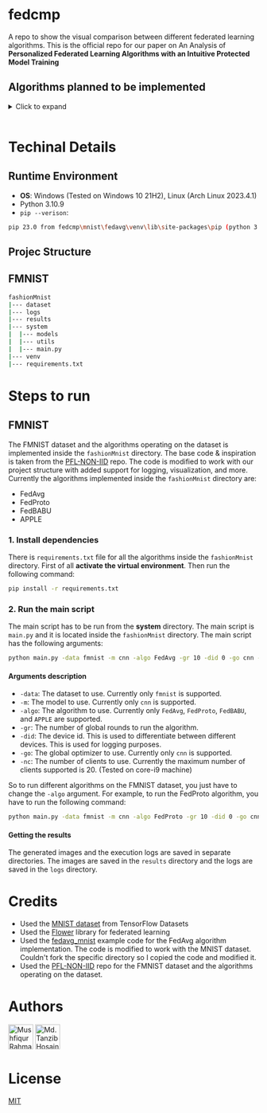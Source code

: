 # fedcmp

A repo to show the visual comparison between different federated learning algorithms. This is the official repo for our paper on An Analysis of **Personalized Federated Learning Algorithms with an Intuitive Protected Model Training**

## Algorithms planned to be implemented

<details>
<summary>Click to expand</summary>

- [x] FedAvg
- [x] FedProto
- [x] FedBABU
- [x] APPLE

</details>
<br>

# Techinal Details

## Runtime Environment

- **OS**: Windows (Tested on Windows 10 21H2), Linux (Arch Linux 2023.4.1)
- Python 3.10.9
- `pip --verison`:

```bash
pip 23.0 from fedcmp\mnist\fedavg\venv\lib\site-packages\pip (python 3.10)
```

## Projec Structure

## FMNIST

```bash
fashionMnist
|--- dataset
|--- logs
|--- results
|--- system
|  |--- models
|  |--- utils
|  |--- main.py
|--- venv
|--- requirements.txt

```


# Steps to run

## FMNIST

The FMNIST dataset and the algorithms operating on the dataset is implemented inside the `fashionMnist` directory. The base code & inspiration is taken from the [PFL-NON-IID](https://github.com/TsingZ0/PFL-Non-IID) repo. The code is modified to work with our project structure with added support for logging, visualization, and more. Currently the algorithms implemented inside the `fashionMnist` directory are:

- FedAvg
- FedProto
- FedBABU
- APPLE

### 1. Install dependencies

There is `requirements.txt` file for all the algorithms inside the `fashionMnist` directory. First of all **activate the virtual environment**. Then run the following command:

```bash
pip install -r requirements.txt
```

### 2. Run the main script

The main script has to be run from the **system** directory. The main script is `main.py` and it is located inside the `fashionMnist` directory. The main script has the following arguments:

```bash
python main.py -data fmnist -m cnn -algo FedAvg -gr 10 -did 0 -go cnn -nc 1
```

#### Arguments description

- `-data`: The dataset to use. Currently only `fmnist` is supported.
- `-m`: The model to use. Currently only `cnn` is supported.
- `-algo`: The algorithm to use. Currently only `FedAvg`, `FedProto`, `FedBABU`, and `APPLE` are supported.
- `-gr`: The number of global rounds to run the algorithm.
- `-did`: The device id. This is used to differentiate between different devices. This is used for logging purposes.
- `-go`: The global optimizer to use. Currently only `cnn` is supported.
- `-nc`: The number of clients to use. Currently the maximum number of clients supported is 20. (Tested on core-i9 machine)

So to run different algorithms on the FMNIST dataset, you just have to change the `-algo` argument. For example, to run the FedProto algorithm, you have to run the following command:

```bash
python main.py -data fmnist -m cnn -algo FedProto -gr 10 -did 0 -go cnn -nc 1
```

#### Getting the results

The generated images and the execution logs are saved in separate directories. The images are saved in the `results` directory and the logs are saved in the `logs` directory.

# Credits

- Used the [MNIST dataset](https://www.tensorflow.org/datasets/catalog/mnist) from TensorFlow Datasets
- Used the [Flower](https://flower.dev/) library for federated learning
- Used the [fedavg_mnist](https://github.com/adap/flower/tree/main/baselines/flwr_baselines/publications/fedavg_mnist) example code for the FedAvg algorithm implementation. The code is modified to work with the MNIST dataset. Couldn't fork the specific directory so I copied the code and modified it.
- Used the [PFL-NON-IID](https://github.com/TsingZ0/PFL-Non-IID) repo for the FMNIST dataset and the algorithms operating on the dataset.

# Authors

<a href="https://github.com/abir-tx"><img src="https://avatars.githubusercontent.com/u/28858998?v=4" width="50" height="50" title="Mushfiqur Rahman Abir"/></a> <a href="https://github.com/karit7"><img src="https://avatars.githubusercontent.com/u/120469589?v=4" width="50" height="50" title="Md. Tanzib Hosain" /></a>

# License

[MIT](https://choosealicense.com/licenses/mit/)
